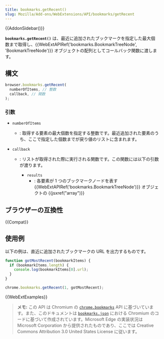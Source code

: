 ```yaml
---
title: bookmarks.getRecent()
slug: Mozilla/Add-ons/WebExtensions/API/bookmarks/getRecent
---
```


{{AddonSidebar()}}

**`bookmarks.getRecent()`** は、最近に追加されたブックマークを指定した最大個数まで取得し、{{WebExtAPIRef('bookmarks.BookmarkTreeNode', 'BookmarkTreeNode')}} オブジェクトの配列としてコールバック関数に渡します。

## 構文

```js
browser.bookmarks.getRecent(
  numberOfItems, // 整数
  callback, // 関数
);
```

### 引数

- `numberOfItems`
  - : 取得する要素の最大個数を指定する整数です。最近追加された要素のうち、ここで指定した個数までが戻り値のリストに含まれます。
- `callback`

  - : リストが取得された際に実行される関数です。この関数には以下の引数が渡ります。

    - `results`
      - : 各要素が 1 つのブックマークノードを表す {{WebExtAPIRef('bookmarks.BookmarkTreeNode')}} オブジェクトの {{jsxref("array")}}

## ブラウザーの互換性

{{Compat}}

## 使用例

以下の例は、直近に追加されたブックマークの URL を出力するものです。

```js
function gotMostRecent(bookmarkItems) {
  if (bookmarkItems.length) {
    console.log(bookmarkItems[0].url);
  }
}

chrome.bookmarks.getRecent(1, gotMostRecent);
```

{{WebExtExamples}}

> **メモ:** この API は Chromium の [`chrome.bookmarks`](https://developer.chrome.com/extensions/bookmarks#method-getRecent) API に基づいています。また、このドキュメントは [`bookmarks.json`](https://chromium.googlesource.com/chromium/src/+/master/chrome/common/extensions/api/bookmarks.json) における Chromium のコードに基づいて作成されています。Microsoft Edge の実装状況は Microsoft Corporation から提供されたものであり、ここでは Creative Commons Attribution 3.0 United States License に従います。

<!--
// Copyright 2015 The Chromium Authors. All rights reserved.
//
// Redistribution and use in source and binary forms, with or without
// modification, are permitted provided that the following conditions are
// met:
//
//    * Redistributions of source code must retain the above copyright
// notice, this list of conditions and the following disclaimer.
//    * Redistributions in binary form must reproduce the above
// copyright notice, this list of conditions and the following disclaimer
// in the documentation and/or other materials provided with the
// distribution.
//    * Neither the name of Google Inc. nor the names of its
// contributors may be used to endorse or promote products derived from
// this software without specific prior written permission.
//
// THIS SOFTWARE IS PROVIDED BY THE COPYRIGHT HOLDERS AND CONTRIBUTORS
// "AS IS" AND ANY EXPRESS OR IMPLIED WARRANTIES, INCLUDING, BUT NOT
// LIMITED TO, THE IMPLIED WARRANTIES OF MERCHANTABILITY AND FITNESS FOR
// A PARTICULAR PURPOSE ARE DISCLAIMED. IN NO EVENT SHALL THE COPYRIGHT
// OWNER OR CONTRIBUTORS BE LIABLE FOR ANY DIRECT, INDIRECT, INCIDENTAL,
// SPECIAL, EXEMPLARY, OR CONSEQUENTIAL DAMAGES (INCLUDING, BUT NOT
// LIMITED TO, PROCUREMENT OF SUBSTITUTE GOODS OR SERVICES; LOSS OF USE,
// DATA, OR PROFITS; OR BUSINESS INTERRUPTION) HOWEVER CAUSED AND ON ANY
// THEORY OF LIABILITY, WHETHER IN CONTRACT, STRICT LIABILITY, OR TORT
// (INCLUDING NEGLIGENCE OR OTHERWISE) ARISING IN ANY WAY OUT OF THE USE
// OF THIS SOFTWARE, EVEN IF ADVISED OF THE POSSIBILITY OF SUCH DAMAGE.
-->
